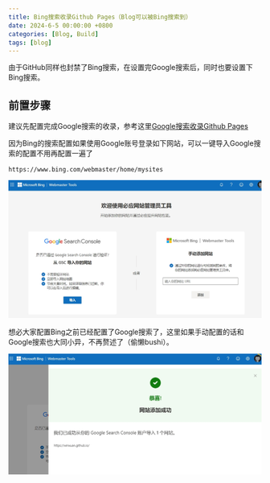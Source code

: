 ```yaml
---
title: Bing搜索收录Github Pages（Blog可以被Bing搜索到）
date: 2024-6-5 00:00:00 +0800
categories: [Blog, Build]
tags: [blog]
---
```


由于GitHub同样也封禁了Bing搜索，在设置完Google搜索后，同时也要设置下Bing搜索。

## 前置步骤

建议先配置完成Google搜索的收录，参考这里[Google搜索收录Github Pages](https://linkchain.github.io/posts/blog-google-search-include/)

因为Bing的搜索配置如果使用Google账号登录如下网站，可以一键导入Google搜索的配置不用再配置一遍了

```
https://www.bing.com/webmaster/home/mysites
```

![截图](/assets/image/2024/6/20240605111755.png)

想必大家配置Bing之前已经配置了Google搜索了，这里如果手动配置的话和Google搜索也大同小异，不再赘述了（偷懒bushi）。

![截图](/assets/image/2024/6/20240605112156.png)